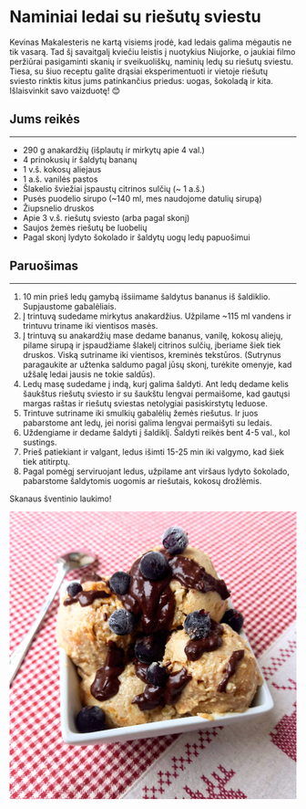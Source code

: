 # Naminiai ledai su riešutų sviestu

Kevinas Makalesteris ne kartą visiems įrodė, kad ledais galima mėgautis ne tik vasarą. Tad šį savaitgalį kviečiu leistis į nuotykius Niujorke, o jaukiai filmo peržiūrai pasigaminti skanių ir sveikuoliškų, naminių ledų su riešutų sviestu. Tiesa, su šiuo receptu galite drąsiai eksperimentuoti ir vietoje riešutų sviesto rinktis kitus jums patinkančius priedus: uogas, šokoladą ir kita. Išlaisvinkit savo vaizduotę! 😊 

## Jums reikės
<hr/>

* 290 g anakardžių (išplautų ir mirkytų apie 4 val.)
* 4 prinokusių ir šaldytų bananų
* 1 v.š. kokosų aliejaus
* 1 a.š. vanilės pastos
* Šlakelio šviežiai įspaustų citrinos sulčių (~ 1 a.š.)
* Pusės puodelio sirupo (~140 ml, mes naudojome datulių sirupą)
* Žiupsnelio druskos
* Apie 3 v.š. riešutų sviesto (arba pagal skonį)
* Saujos žemės riešutų be luobelių
* Pagal skonį lydyto šokolado ir šaldytų uogų ledų papuošimui

## Paruošimas
<hr/>

1. 10 min prieš ledų gamybą išsiimame šaldytus bananus iš šaldiklio. Supjaustome gabalėliais.
2. Į trintuvą sudedame mirkytus anakardžius. Užpilame ~115 ml vandens ir trintuvu triname iki vientisos masės.
3. Į trintuvą su anakardžių mase dedame bananus, vanilę, kokosų aliejų, pilame sirupą ir įspaudžiame šlakelį citrinos sulčių, įberiame šiek tiek druskos. Viską sutriname iki vientisos, kreminės tekstūros. (Sutrynus paragaukite ar užtenka saldumo pagal jūsų skonį, turėkite omenyje, kad užšalę ledai jausis ne tokie saldūs).
4. Ledų masę sudedame į indą, kurį galima šaldyti. Ant ledų dedame kelis šaukštus riešutų sviesto ir su šaukštu lengvai permaišome, kad gautųsi margas raštas ir riešutų sviestas netolygiai pasiskirstytų leduose. 
5. Trintuve sutriname iki smulkių gabalėlių žemės riešutus. Ir juos pabarstome ant ledų, jei norisi galima lengvai permaišyti su ledais.
6. Uždengiame ir dedame šaldyti į šaldiklį. Šaldyti reikės bent 4-5 val., kol sustings.
7. Prieš patiekiant ir valgant, ledus išimti 15-25 min iki valgymo, kad šiek tiek atitirptų.
8. Pagal pomėgį serviruojant ledus, užpilame ant viršaus lydyto šokolado, pabarstome šaldytomis uogomis ar riešutais, kokosų drožlėmis.

Skanaus šventinio laukimo!

![name](../../pav/ledai.jpg)
